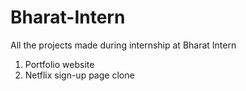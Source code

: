# Bharat-Intern
All the projects made during internship at Bharat Intern
1. Portfolio website
2. Netflix sign-up page clone
